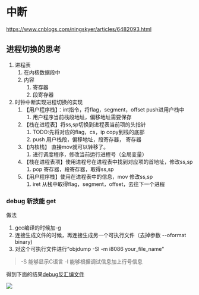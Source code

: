 # 中断

https://www.cnblogs.com/ningskyer/articles/6482093.html

## 进程切换的思考

1. 进程表
    1. 在内核数据段中
    1. 内容
        1. 寄存器
        1. 段寄存器
1. 时钟中断实现进程切换的实现
    1. 【用户程序栈】：int指令，将flag，segment，offset push进用户栈中
        1. 用户程序当前栈段地址，偏移地址需要保存
    1. 【栈在进程表】将ss,sp切换到进程表当前项的头指针
        1. TODO:先将对应的flag，cs，ip copy到栈的底部
        1. push 用户栈段，偏移地址，段寄存器， 寄存器     
    1. 【内核栈】 直接mov就可以转移了。
        1. 进行调度程序，修改当前运行进程号（全局变量）
    1. 【栈在进程表项】使用进程号在进程表中找到对应项的首地址，修改ss,sp
        1. pop 寄存器，段寄存器，取得ss,sp
    1. 【用户程序栈】使用在进程表中的信息，mov 修改ss,sp
        1. iret 从栈中取得flag，segment，offset，去往下一个进程

### debug 新技能 get

做法
1. gcc编译的时候加-g
2. 连接生成文件的时候，再连接生成另一个可执行文件（去掉参数 --oformat binary)
3. 对这个可执行文件进行“objdump -Sl -m i8086 your_file_name"

> -S 能够显示C语言
> -l 能够根据调试信息加上行号信息

得到下面的结果[debug反汇编文件](./../os/test.debug)

![](https://i.loli.net/2018/04/05/5ac513f051500.png)
